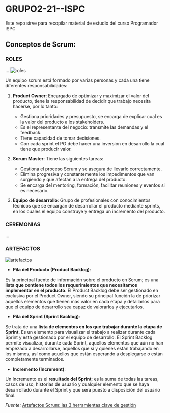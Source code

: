 # GRUPO2-21--ISPC

Este repo sirve para recopilar material de estudio del curso Programador ISPC

## Conceptos de Scrum:

### ROLES
...
![roles](https://images.squarespace-cdn.com/content/v1/5dde466c8ec727201d3ae12f/1604654009219-M26OZ6CNTSYKUZL8XKI5/ROLES+DE+SCRUM-4.png?format=700w)

Un equipo scrum está formado por varias personas y cada una tiene diferentes responsabilidades:

1. **Product Owner**:
Encargado de optimizar y maximizar el valor del producto, tiene la responsabilidad de decidir que trabajo necesita hacerse, por lo tanto:
    - Gestiona prioridades y presupuesto, se encarga de explicar cual es la valor del producto a los stakeholders.
    - Es el representante del negocio: transmite las demandas y el feedback.
    - Tiene capacidad de tomar decisiones.
    - Con cada sprint el PO debe hacer una inversión en desarrollo la cual tiene que producir valor.

2. **Scrum Master**:
Tiene las siguientes tareas:
    - Gestiona el proceso Scrum y se asegura de llevarlo correctamente.
    - Elimina progresiva y constantemente los impedimentos que van surgiendo y que afectan a la entrega del producto.
    - Se encarga del mentoring, formación, facilitar reuniones y eventos si es necesario.

3. **Equipo de desarrollo**:
Grupo de profesionales con conocimientos técnicos que se encargan de desarrollar el producto mediante sprints, en los cuales el equipo construye y entrega un incremento del producto.  


### CEREMONIAS
...

### ARTEFACTOS

![artefactos](https://www2.deloitte.com/content/dam/Deloitte/es/Images/header_images/tecnologia/Deloitte-ES-tecnologia-artefactos-Scrum.jpg/_jcr_content/renditions/cq5dam.web.1400.350.desktop.jpeg)

- **Pila del Producto (Product Backlog)**: 

Es la principal fuente de información sobre el producto en Scrum; es una **lista que contiene todos los requerimientos que necesitamos implementar en el producto**. 
El Product Backlog debe ser gestionado en exclusiva por el Product Owner, siendo su principal función la de priorizar aquellos elementos que tienen más valor en cada etapa y detallarlos para que el equipo de desarrollo sea capaz de valorarlos y ejecutarlos.

- **Pila del Sprint (Sprint Backlog)**: 

Se trata de una **lista de elementos en los que trabajar durante la etapa de Sprint**. Es un elemento para visualizar el trabajo a realizar durante cada Sprint y está gestionado por el equipo de desarrollo. 
El Sprint Backlog permite visualizar, durante cada Sprint, aquellos elementos que aún no han empezado a desarrollarse, aquellos que sí y quiénes están trabajando en los mismos, así como aquellos que están esperando a desplegarse o están completamente terminados.

- **Incremento (Increment)**: 

Un Incremento es el **resultado del Sprint**; es la suma de todas las tareas, casos de uso, historias de usuario y cualquier elemento que se haya desarrollado durante el Sprint y que será puesto a disposición del usuario final. 

*Fuente:* [Artefactos Scrum: las 3 herramientas clave de gestión](https://www2.deloitte.com/es/es/pages/technology/articles/artefactos-scrum.html)
